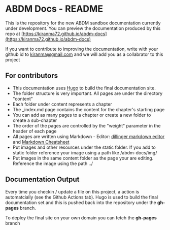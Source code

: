 # ABDM Docs - README

This is the repository for the new ABDM sandbox documentation currently under development. 
You can preview the documentation produced by this repo at [https://kiranma72.github.io/abdm-docs](https://kiranma72.github.io/abdm-docs)

If you want to contribute to improving the documentation, write with your github id to kiranma@gmail.com and we will add you as a collabrator to this project 

## For contributors

- This documentation uses [Hugo](gohugo.io) to build the final documentation site.
- The folder structure is very important. All pages are under the directory "content"
- Each folder under content represents a chapter
- The _index.md page contains the content for the chapter's starting page
- You can add as many pages to a chapter or create a new folder to create a sub-chapter
- The order of the pages are controlled by the "weight" parameter in the header of each page
- All pages are written using Markdown - Editor: [dillinger markdown editor](https://dillinger.io) and [Markdown Cheatsheet](https://www.markdownguide.org/cheat-sheet/) 
- Put images and other resources under the static folder. If you add to static folder reference your image using a path like /abdm-docs/img/<filename>
- Put images in the same content folder as the page your are editing. Reference the image using the path ../<filename> 


## Documentation Output 
Every time you checkin / update a file on this project, a action is automatcially (see the Github Actions tab). Hugo is used to build the final documentation set and this is pushed back into the repository under the **gh-pages** branch. 

To deploy the final site on your own domain you can fetch the **gh-pages** branch  
